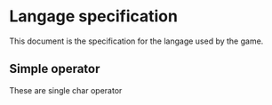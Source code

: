 # Langage specification

This document is the specification for the langage used by the game.

## Simple operator

These are single char operator

